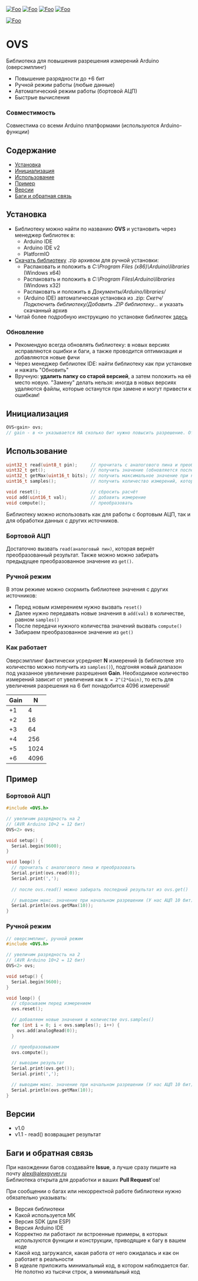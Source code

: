 [![Foo](https://img.shields.io/badge/Version-1.1-brightgreen.svg?style=flat-square)](#versions)
[![Foo](https://img.shields.io/badge/Website-AlexGyver.ru-blue.svg?style=flat-square)](https://alexgyver.ru/)
[![Foo](https://img.shields.io/badge/%E2%82%BD$%E2%82%AC%20%D0%9D%D0%B0%20%D0%BF%D0%B8%D0%B2%D0%BE-%D1%81%20%D1%80%D1%8B%D0%B1%D0%BA%D0%BE%D0%B9-orange.svg?style=flat-square)](https://alexgyver.ru/support_alex/)
[![Foo](https://img.shields.io/badge/README-ENGLISH-brightgreen.svg?style=flat-square)](https://github-com.translate.goog/GyverLibs/OVS?_x_tr_sl=ru&_x_tr_tl=en)  

[![Foo](https://img.shields.io/badge/ПОДПИСАТЬСЯ-НА%20ОБНОВЛЕНИЯ-brightgreen.svg?style=social&logo=telegram&color=blue)](https://t.me/GyverLibs)


# OVS
Библиотека для повышения разрешения измерений Arduino (оверсэмплинг)
- Повышение разрядности до +6 бит
- Ручной режим работы (любые данные)
- Автоматический режим работы (бортовой АЦП)
- Быстрые вычисления

### Совместимость
Совместима со всеми Arduino платформами (используются Arduino-функции)

## Содержание
- [Установка](#install)
- [Инициализация](#init)
- [Использование](#usage)
- [Пример](#example)
- [Версии](#versions)
- [Баги и обратная связь](#feedback)

<a id="install"></a>
## Установка
- Библиотеку можно найти по названию **OVS** и установить через менеджер библиотек в:
    - Arduino IDE
    - Arduino IDE v2
    - PlatformIO
- [Скачать библиотеку](https://github.com/GyverLibs/OVS/archive/refs/heads/main.zip) .zip архивом для ручной установки:
    - Распаковать и положить в *C:\Program Files (x86)\Arduino\libraries* (Windows x64)
    - Распаковать и положить в *C:\Program Files\Arduino\libraries* (Windows x32)
    - Распаковать и положить в *Документы/Arduino/libraries/*
    - (Arduino IDE) автоматическая установка из .zip: *Скетч/Подключить библиотеку/Добавить .ZIP библиотеку…* и указать скачанный архив
- Читай более подробную инструкцию по установке библиотек [здесь](https://alexgyver.ru/arduino-first/#%D0%A3%D1%81%D1%82%D0%B0%D0%BD%D0%BE%D0%B2%D0%BA%D0%B0_%D0%B1%D0%B8%D0%B1%D0%BB%D0%B8%D0%BE%D1%82%D0%B5%D0%BA)
### Обновление
- Рекомендую всегда обновлять библиотеку: в новых версиях исправляются ошибки и баги, а также проводится оптимизация и добавляются новые фичи
- Через менеджер библиотек IDE: найти библиотеку как при установке и нажать "Обновить"
- Вручную: **удалить папку со старой версией**, а затем положить на её место новую. "Замену" делать нельзя: иногда в новых версиях удаляются файлы, которые останутся при замене и могут привести к ошибкам!


<a id="init"></a>
## Инициализация
```cpp
OVS<gain> ovs;
// gain - в <> указывается НА сколько бит нужно повысить разрешение. От 1 до 6 (включительно)
```

<a id="usage"></a>
## Использование
```cpp
uint32_t read(uint8_t pin);     // прочитать с аналогового пина и преобразовать
uint32_t get();                 // получить значение (обновляется после read() и compute())
uint32_t getMax(uint16_t bits); // получить максимальное значение при начальном разрешении
uint16_t samples();             // получить количество измерений, которое нужно сделать

void reset();                   // сбросить расчёт
void add(uint16_t val);         // добавить измерение
void compute();                 // преобразовать
```
Библиотеку можно использовать как для работы с бортовым АЦП, так и для обработки данных с других источников.  

### Бортовой АЦП
Достаточно вызвать `read(аналоговый пин)`, которая вернёт преобразованный результат. 
Также можно можно забирать предыдущее преобразованное значение из `get()`.

### Ручной режим
В этом режиме можно скормить библиотеке значения с других источников:
- Перед новым измерением нужно вызвать `reset()`
- Далее нужно передавать новые значения в `add(val)` в количестве, равном `samples()`
- После передачи нужного количества значений вызвать `compute()`
- Забираем преобразованное значение из `get()`

### Как работает
Оверсэмплинг фактически усредняет **N** измерений (в библиотеке это количество можно получить из `samples()`), 
подгоняя новый диапазон под указанное увеличение разрешения **Gain**. Необходимое количество измерений 
зависит от увеличения как `N = 2^(2*Gain)`, то есть для увеличения разрешения на 6 бит понадобится 4096 измерений!

Gain|N      |
----|-------|
+1  |4      |
+2  |16     |
+3  |64     |
+4  |256    |
+5  |1024   |
+6  |4096   |

<a id="example"></a>
## Пример
### Бортовой АЦП
```cpp
#include <OVS.h>

// увеличим разрядность на 2
// (AVR Arduino 10+2 = 12 бит)
OVS<2> ovs;

void setup() {
  Serial.begin(9600);
}

void loop() {
  // прочитать с аналогового пина и преобразовать
  Serial.print(ovs.read(0));
  Serial.print(',');
  
  // после ovs.read() можно забирать последний результат из ovs.get()

  // выводим макс. значение при начальном разрешении (У нас АЦП 10 бит)
  Serial.println(ovs.getMax(10));
}
```

### Ручной режим
```cpp
// оверсэмплинг, ручной режим
#include <OVS.h>

// увеличим разрядность на 2
// (AVR Arduino 10+2 = 12 бит)
OVS<2> ovs;

void setup() {
  Serial.begin(9600);
}

void loop() {
  // сбрасываем перед измерением
  ovs.reset();

  // добавляем новые значения в количестве ovs.samples()
  for (int i = 0; i < ovs.samples(); i++) {
    ovs.add(analogRead(0));
  }

  // преобразовываем
  ovs.compute();

  // выводим результат
  Serial.print(ovs.get());
  Serial.print(',');

  // выводим макс. значение при начальном разрешении (У нас АЦП 10 бит)
  Serial.println(ovs.getMax(10));
}
```

<a id="versions"></a>
## Версии
- v1.0
- v1.1 - read() возвращает результат

<a id="feedback"></a>
## Баги и обратная связь
При нахождении багов создавайте **Issue**, а лучше сразу пишите на почту [alex@alexgyver.ru](mailto:alex@alexgyver.ru)  
Библиотека открыта для доработки и ваших **Pull Request**'ов!


При сообщении о багах или некорректной работе библиотеки нужно обязательно указывать:
- Версия библиотеки
- Какой используется МК
- Версия SDK (для ESP)
- Версия Arduino IDE
- Корректно ли работают ли встроенные примеры, в которых используются функции и конструкции, приводящие к багу в вашем коде
- Какой код загружался, какая работа от него ожидалась и как он работает в реальности
- В идеале приложить минимальный код, в котором наблюдается баг. Не полотно из тысячи строк, а минимальный код
